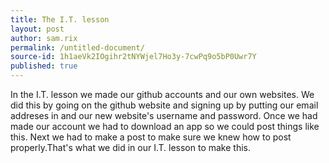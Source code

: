 ```yaml
---
title: The I.T. lesson
layout: post
author: sam.rix
permalink: /untitled-document/
source-id: 1h1aeVk2IOgihr2tNYWjel7Ho3y-7cwPq9o5bP0Uwr7Y
published: true
---
```

In the I.T. lesson we made our github accounts and our own websites. We did this by going on the github website and signing up by putting our email addreses in and our new website's username and password. Once we had made our account we had to download an app so we could post things like this. Next we had to make a post to make sure we knew how to post properly.That's what we did in our I.T. lesson to make this.

